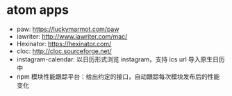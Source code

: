 # atom apps

- paw: https://luckymarmot.com/paw
- iawriter: http://www.iawriter.com/mac/
- Hexinator: https://hexinator.com/
- cloc: http://cloc.sourceforge.net/
- instagram-calendar: 以日历形式浏览 instagram，支持 ics url 导入原生日历中
- npm 模块性能跟踪平台：给出约定的接口，自动跟踪每次模块发布后的性能变化
